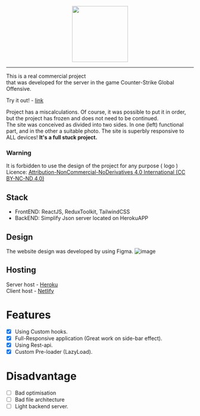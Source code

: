 <p align="center">
<img width="150" src="https://i.imgur.com/jTNd3xl.png">
</p>

---

This is a real commercial project <br/>that was developed for the server in the game Counter-Strike Global Offensive. <br/>

Try it out! - [link](https://legioncs.netlify.app/)

Project has a miscalculations. Of course, it was possible to put it in order, but the project has frozen and does not need to be continued. <br/>
The site was conceived as divided into two sides. In one (left) functional part, and in the other a suitable photo. The site is superbly responsive to ALL devices! <b>It's a full stuck project.</b>

### Warning
It is forbidden to use the design of the project for any purpose ( logo )
Licence: [Attribution-NonCommercial-NoDerivatives 4.0 International (CC BY-NC-ND 4.0)](https://creativecommons.org/licenses/by-nc-nd/4.0/)

## Stack
+ FrontEND: ReactJS, ReduxToolkit, TailwindCSS
+ BackEND: Simplify Json server located on HerokuAPP

## Design
The website design was developed by using Figma.
![image](https://user-images.githubusercontent.com/50119367/198565133-0d046b48-23ae-46bd-9f33-c90003b7103a.png)

## Hosting
Server host - [Heroku](https://www.heroku.com/) <br/>
Client host - [Netlify](https://netlify.app/)

# Features
- [x] Using Custom hooks.
- [x] Full-Responsive application (Great work on side-bar effect).
- [x] Using Rest-api.
- [x] Custom Pre-loader (LazyLoad).

# Disadvantage
- [ ] Bad optimisation
- [ ] Bad file architecture
- [ ] Light backend server.
